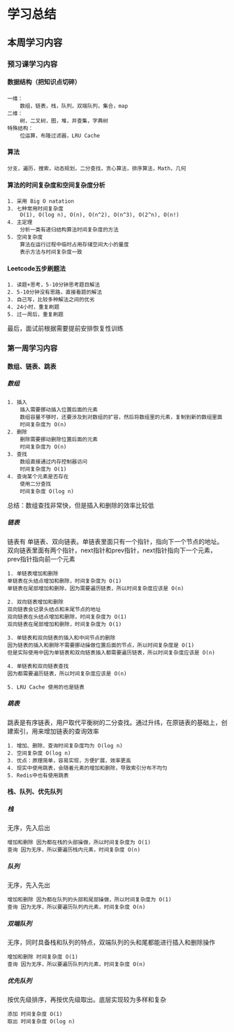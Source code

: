 # 学习总结

## 本周学习内容
### 预习课学习内容
#### 数据结构（把知识点切碎）
```
一维：
    数组，链表，栈，队列，双端队列，集合，map
二维：
    树，二叉树，图，堆，并查集，字典树
特殊结构：
    位运算，布隆过滤器，LRU Cache
```

#### 算法
```
分支，遍历，搜索，动态规划，二分查找，贪心算法，排序算法，Math，几何
```

#### 算法的时间复杂度和空间复杂度分析
```
1. 采用 Big O natation
3. 七种常用时间复杂度
    O(1), O(log n), O(n), O(n^2), O(n^3), O(2^n), O(n!)
4. 主定理
    分析一类有递归结构算法时间复杂度的方法
5. 空间复杂度
    算法在运行过程中临时占用存储空间大小的量度
    表示方法与时间复杂度一致
```

#### Leetcode五步刷题法
```
1. 读题+思考，5-10分钟思考题目解法
2. 5-10分钟没有思路，直接看题的解法
3. 自己写，比较多种解法之间的优劣
4. 24小时，重复刷题
5. 过一周后，重复刷题
```
最后，面试前根据需要提前安排恢复性训练

### 第一周学习内容

#### 数组、链表、跳表

##### 数组
```
1. 插入
    插入需要挪动插入位置后面的元素
    数组容量不够时，还要涉及到对数组的扩容，然后将数组里的元素，复制到新的数组里面
    时间复杂度为 O(n)
2. 删除
    删除需要挪动删除位置后面的元素
    时间复杂度为 O(n)
3. 查找
    数组直接通过内存控制器访问
    时间复杂度为 O(1)
4. 查询某个元素是否存在
    使用二分查找
    时间复杂度 O(log n)
```
总结：数组查找非常快，但是插入和删除的效率比较低

##### 链表
链表有 单链表、双向链表。单链表里面只有一个指针，指向下一个节点的地址。双向链表里面有两个指针，next指针和prev指针，next指针指向下一个元素，prev指针指向前一个元素
```
1. 单链表增加和删除
单链表在头结点增加和删除，时间复杂度为 O(1)
单链表在尾部增加和删除，因为需要遍历链表，所以时间复杂度应该是 O(n)

2. 双向链表增加和删除
双向链表会记录头结点和末尾节点的地址
双向链表在头结点增加和删除，时间复杂度为 O(1)
双向链表在尾部增加和删除，时间复杂度为 O(1)

3. 单链表和双向链表的插入和中间节点的删除
因为链表的插入和删除不需要挪动操做位置后面的节点，所以时间复杂度是 O(1)
但是实际使用中因为单链表和双向链表插入都需要遍历链表，所以时间复杂度应该是 O(n)

4. 单链表和双向链表查找
因为都需要遍历链表，所以时间复杂度应该是 O(n)

5. LRU Cache 使用的也是链表
```

##### 跳表
跳表是有序链表，用户取代平衡树的二分查找。通过升纬，在原链表的基础上，创建索引，用来增加链表的查询效率
```
1. 增加、删除、查询时间复杂度均为 O(log n)
2. 空间复杂度 O(log n)
3. 优点：原理简单，容易实现，方便扩展，效率更高
4. 现实中使用跳表，会随着元素的增加和删除，导致索引分布不均匀
5. Redis中也有使用跳表
```

#### 栈、队列、优先队列
##### 栈
无序，先入后出
```
增加和删除 因为都在栈的头部操做，所以时间复杂度为 O(1)
查询 因为无序，所以要遍历栈内元素，时间复杂度 O(n)
```

##### 队列
无序，先入先出
```
增加和删除 因为都在队列的头部和尾部操做，所以时间复杂度为 O(1) 
查询 因为无序，所以要遍历队列内元素，时间复杂度 O(n)
```

##### 双端队列
无序，同时具备栈和队列的特点，双端队列的头和尾都能进行插入和删除操作
```
增加和删除 时间复杂度 O(1)
查询 因为无序，所以要遍历队列内元素，时间复杂度 O(n)
```

##### 优先队列
按优先级排序，再按优先级取出。底层实现较为多样和复杂
```
添加 时间复杂度 O(1)
取出 时间复杂度 O(log n)
```

